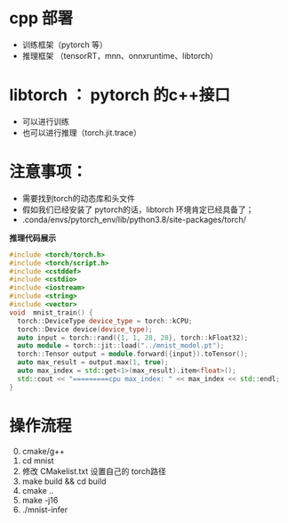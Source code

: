 # cpp 部署
- 训练框架（pytorch 等）
- 推理框架 （tensorRT，mnn、onnxruntime、libtorch）

# libtorch ： pytorch 的c++接口
- 可以进行训练
- 也可以进行推理（torch.jit.trace）

# 注意事项：
- 需要找到torch的动态库和头文件
- 假如我们已经安装了 pytorch的话，libtorch 环境肯定已经具备了；
- .conda/envs/pytorch_env/lib/python3.8/site-packages/torch/

**推理代码展示**
```c++
#include <torch/torch.h>
#include <torch/script.h>
#include <cstddef>
#include <cstdio>
#include <iostream>
#include <string>
#include <vector>
void  mnist_train() {
  torch::DeviceType device_type = torch::kCPU;
  torch::Device device(device_type);
  auto input = torch::rand({1, 1, 28, 28}, torch::kFloat32);
  auto module = torch::jit::load("../mnist_model.pt");
  torch::Tensor output = module.forward({input}).toTensor();
  auto max_result = output.max(1, true);
  auto max_index = std::get<1>(max_result).item<float>();
  std::cout << "=========cpu max_index: " << max_index << std::endl;
}
```
# 操作流程
0. cmake/g++
1. cd mnist
2. 修改 CMakelist.txt 设置自己的 torch路径
3. make build && cd build
4. cmake ..
5. make -j16
6. ./mnist-infer

